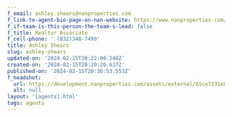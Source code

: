 ```yaml
---
f_email: ashley.shears@nanproperties.com
f_link-to-agent-bio-page-on-nan-website: https://www.nanproperties.com/agents/109981-ashley-shears
f_if-team-is-this-person-the-team-s-lead: false
f_title: Realtor Associate
f_cell-phone: ' (832)348-7499'
title: Ashley Shears
slug: ashley-shears
updated-on: '2024-02-15T20:22:00.240Z'
created-on: '2024-02-15T20:20:20.617Z'
published-on: '2024-02-15T20:36:53.553Z'
f_headshot:
  url: https://development.nanproperties.com/assets/external/65ce7231e0fffbf60a0efaf7_ashley_20shears_primary.jpg
  alt: null
layout: '[agents].html'
tags: agents
---
```



